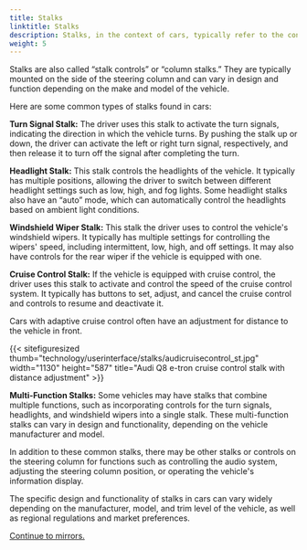 ```yaml
---
title: Stalks
linktitle: Stalks
description: Stalks, in the context of cars, typically refer to the control switches or levers on the steering column, which drivers use to operate various vehicle functions without taking their hands off the steering wheel.
weight: 5
---
```

<!-- markdownlint-disable MD033 -->

Stalks are also called “stalk controls” or “column stalks.” They are typically mounted on the side of the steering column and can vary in design and function depending on the make and model of the vehicle.

Here are some common types of stalks found in cars:

**Turn Signal Stalk:** The driver uses this stalk to activate the turn signals, indicating the direction in which the vehicle turns. By pushing the stalk up or down, the driver can activate the left or right turn signal, respectively, and then release it to turn off the signal after completing the turn.

**Headlight Stalk:** This stalk controls the headlights of the vehicle. It typically has multiple positions, allowing the driver to switch between different headlight settings such as low, high, and fog lights. Some headlight stalks also have an “auto” mode, which can automatically control the headlights based on ambient light conditions.

**Windshield Wiper Stalk:**  This stalk the driver uses to control the vehicle's windshield wipers. It typically has multiple settings for controlling the wipers' speed, including intermittent, low, high, and off settings. It may also have controls for the rear wiper if the vehicle is equipped with one.

**Cruise Control Stalk:** If the vehicle is equipped with cruise control, the driver uses this stalk to activate and control the speed of the cruise control system. It typically has buttons to set, adjust, and cancel the cruise control and controls to resume and deactivate it.

Cars with adaptive cruise control often have an adjustment for distance to the vehicle in front.

{{< sitefiguresized thumb="technology/userinterface/stalks/audicruisecontrol_st.jpg" width="1130" height="587" title="Audi Q8 e-tron cruise control stalk with distance adjustment" >}}

**Multi-Function Stalks:** Some vehicles may have stalks that combine multiple functions, such as incorporating controls for the turn signals, headlights, and windshield wipers into a single stalk. These multi-function stalks can vary in design and functionality, depending on the vehicle manufacturer and model.

In addition to these common stalks, there may be other stalks or controls on the steering column for functions such as controlling the audio system, adjusting the steering column position, or operating the vehicle's information display.

The specific design and functionality of stalks in cars can vary widely depending on the manufacturer, model, and trim level of the vehicle, as well as regional regulations and market preferences.

[Continue to mirrors.](../mirrors/)